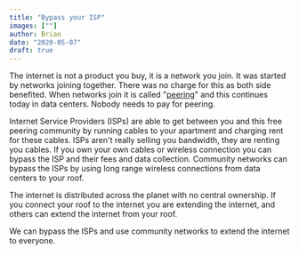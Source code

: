 ```yaml
---
title: "Bypass your ISP"
images: [""]
author: Brian
date: "2020-05-07"
draft: true
---
```


The internet is not a product you buy, it is a network you join. It was started by networks joining together. There was no charge for this as both side benefited. When networks join it is called "[peering](../../peering)" and this continues today in data centers. Nobody needs to pay for peering.

Internet Service Providers (ISPs) are able to get between you and this free peering community by running cables to your apartment and charging rent for these cables. ISPs aren't really selling you bandwidth, they are renting you cables. If you own your own cables or wireless connection you can bypass the ISP and their fees and data collection. Community networks can bypass the ISPs by using long range wireless connections from data centers to your roof.

The internet is distributed across the planet with no central ownership. If you connect your roof to the internet you are extending the internet, and others can extend the internet from your roof.

We can bypass the ISPs and use community networks to extend the internet to everyone.



